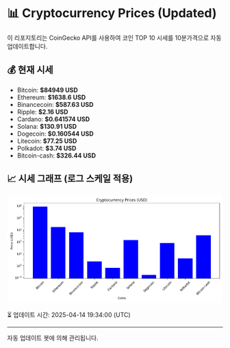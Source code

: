 
# 📊 Cryptocurrency Prices (Updated)

이 리포지토리는 CoinGecko API를 사용하여 코인 TOP 10 시세를 10분가격으로 자동 업데이트합니다.

## 💰 현재 시세
- Bitcoin: **$84949 USD**
- Ethereum: **$1638.6 USD**
- Binancecoin: **$587.63 USD**
- Ripple: **$2.16 USD**
- Cardano: **$0.641574 USD**
- Solana: **$130.91 USD**
- Dogecoin: **$0.160544 USD**
- Litecoin: **$77.25 USD**
- Polkadot: **$3.74 USD**
- Bitcoin-cash: **$326.44 USD**

## 📈 시세 그래프 (로그 스케일 적용)
![Crypto Prices](crypto_prices.png)

⏳ 업데이트 시간: 2025-04-14 19:34:00 (UTC)

---
자동 업데이트 봇에 의해 관리됩니다.
